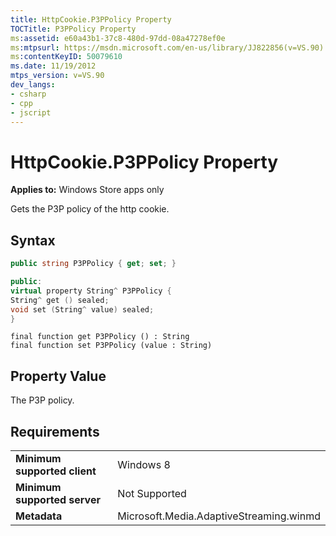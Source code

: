 ```yaml
---
title: HttpCookie.P3PPolicy Property
TOCTitle: P3PPolicy Property
ms:assetid: e60a43b1-37c8-480d-97dd-08a47278ef0e
ms:mtpsurl: https://msdn.microsoft.com/en-us/library/JJ822856(v=VS.90)
ms:contentKeyID: 50079610
ms.date: 11/19/2012
mtps_version: v=VS.90
dev_langs:
- csharp
- cpp
- jscript
---
```


# HttpCookie.P3PPolicy Property

**Applies to:** Windows Store apps only

Gets the P3P policy of the http cookie.

## Syntax

```csharp
public string P3PPolicy { get; set; }
```

```cpp
public:
virtual property String^ P3PPolicy {
String^ get () sealed;
void set (String^ value) sealed;
}
```

```jscript
final function get P3PPolicy () : String
final function set P3PPolicy (value : String)
```

## Property Value

The P3P policy.

## Requirements

|||
|--- |--- |
|**Minimum supported client**|Windows 8|
|**Minimum supported server**|Not Supported|
|**Metadata**|Microsoft.Media.AdaptiveStreaming.winmd|


